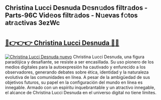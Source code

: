 ## Christina Lucci Desnuda D𝚎sn𝚞dos filtr𝚊dos - Parts-96C Vid𝚎os filtr𝚊dos - N𝚞evas f𝚘tos atr𝚊ctivas 3ezWc

# <h2><a href="http://mb287f.tromn.icu/?c=Christina+Lucci+Desnuda">🔗👉👉👉 Christina Lucci Desnuda 🔗🔗</a></h2>

[![Christina Lucci Desnuda nuevo](https://i.imgur.com/pEAQMta.gif)](http://mb287f.tromn.icu/?c=Christina+Lucci+Desnuda)
Christina Lucci Desnuda, una figura paradójica y desafiante, se resiste a ser encasillada. Su uso pionero de los medios digitales para la autoexpresión ha cautivado y enfurecido a los observadores, generando debates sobre ética, identidad y la naturaleza evolutiva de las comunidades en línea. A pesar de la ambigüedad de sus objetivos futuros, su papel en la configuración del mundo en línea es innegable. Armado con un espíritu inquebrantable y un atractivo innegable, el alcance de Christina Lucci Desnuda en el universo digital no tiene límites.
